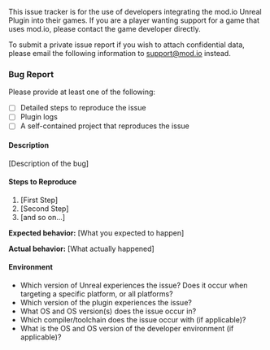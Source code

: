 This issue tracker is for the use of developers integrating the mod.io Unreal Plugin into their games. If you are a player wanting support for a game that uses mod.io, please contact the game developer directly. 

To submit a private issue report if you wish to attach confidential data, please email the following information to support@mod.io instead.


### Bug Report

Please provide at least one of the following:
* [ ] Detailed steps to reproduce the issue
* [ ] Plugin logs
* [ ] A self-contained project that reproduces the issue

#### Description

[Description of the bug]

#### Steps to Reproduce

1. [First Step]
2. [Second Step]
3. [and so on...]

**Expected behavior:** [What you expected to happen]

**Actual behavior:** [What actually happened]

#### Environment

* Which version of Unreal experiences the issue? Does it occur when targeting a specific platform, or all platforms?
* Which version of the plugin experiences the issue?
* What OS and OS version(s) does the issue occur in?
* Which compiler/toolchain does the issue occur with (if applicable)?
* What is the OS and OS version of the developer environment (if applicable)?

